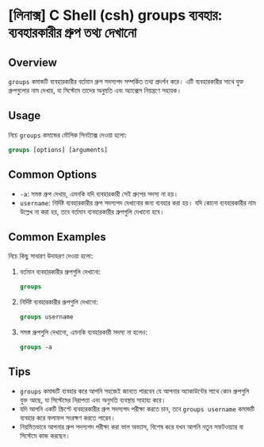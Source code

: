 # [লিনাক্স] C Shell (csh) groups ব্যবহার: ব্যবহারকারীর গ্রুপ তথ্য দেখানো

## Overview
`groups` কমান্ডটি ব্যবহারকারীর বর্তমান গ্রুপ সদস্যপদ সম্পর্কিত তথ্য প্রদর্শন করে। এটি ব্যবহারকারীর সাথে যুক্ত গ্রুপগুলোর নাম দেখায়, যা সিস্টেমে তাদের অনুমতি এবং অ্যাক্সেস নিয়ন্ত্রণে সহায়ক।

## Usage
নিচে `groups` কমান্ডের মৌলিক সিনট্যাক্স দেওয়া হলো:

```csh
groups [options] [arguments]
```

## Common Options
- `-a`: সমস্ত গ্রুপ দেখায়, এমনকি যদি ব্যবহারকারী সেই গ্রুপের সদস্য না হয়।
- `username`: নির্দিষ্ট ব্যবহারকারীর গ্রুপ সদস্যপদ দেখানোর জন্য ব্যবহার করা হয়। যদি কোনো ব্যবহারকারীর নাম উল্লেখ না করা হয়, তবে বর্তমান ব্যবহারকারীর গ্রুপগুলি দেখানো হবে।

## Common Examples
নিচে কিছু সাধারণ উদাহরণ দেওয়া হলো:

1. বর্তমান ব্যবহারকারীর গ্রুপগুলি দেখানো:
   ```csh
   groups
   ```

2. নির্দিষ্ট ব্যবহারকারীর গ্রুপগুলি দেখানো:
   ```csh
   groups username
   ```

3. সমস্ত গ্রুপগুলি দেখানো, এমনকি ব্যবহারকারী সদস্য না হলেও:
   ```csh
   groups -a
   ```

## Tips
- `groups` কমান্ডটি ব্যবহার করে আপনি সহজেই জানতে পারবেন যে আপনার অ্যাকাউন্টের সাথে কোন গ্রুপগুলি যুক্ত আছে, যা সিস্টেমের নিরাপত্তা এবং অনুমতি ব্যবস্থায় সাহায্য করে।
- যদি আপনি একটি স্ক্রিপ্টে ব্যবহারকারীর গ্রুপ সদস্যপদ পরীক্ষা করতে চান, তবে `groups username` কমান্ডটি ব্যবহার করে ফলাফল সংরক্ষণ করতে পারেন।
- নিয়মিতভাবে আপনার গ্রুপ সদস্যপদ পরীক্ষা করা ভাল অভ্যাস, বিশেষ করে যখন আপনি নতুন সফটওয়্যার বা সিস্টেমে কাজ করছেন।